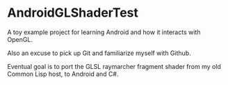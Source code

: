 # AndroidGLShaderTest
A toy example project for learning Android and how it interacts with OpenGL. 

Also an excuse to pick up Git and familiarize myself with Github. 

Eventual goal is to port the GLSL raymarcher fragment shader from my old Common Lisp host, to Android and C#. 
